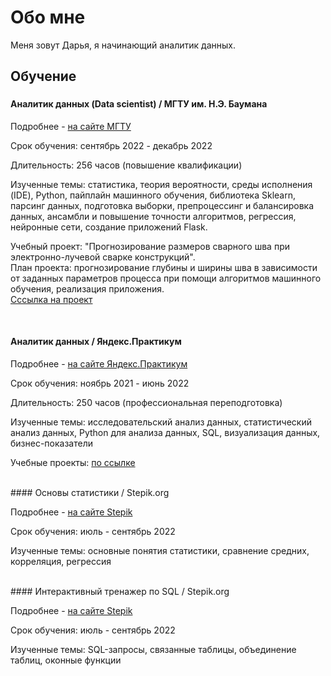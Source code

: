 # Обо мне
Меня зовут Дарья, я начинающий аналитик данных.

## Обучение

### 

#### Аналитик данных (Data scientist) / МГТУ им. Н.Э. Баумана

<P>Подробнее - <a href = 'https://edu.bmstu.ru/napravleniya-obucheniya/analitika-i-data-science/analitik-dannykh/?utm_source=II%202035&utm_medium=redirekt&utm_campaign=novyi%20kurs%20Analitik%20Dannykh&utm_content=II%202035_Analitik%20Dannykh'> на сайте МГТУ </a> </P>
<P>Срок обучения: сентябрь 2022 - декабрь 2022</P>
<P>Длительность: 256 часов (повышение квалификации)</P>
<P>Изученные темы: статистика, теория вероятности, среды исполнения (IDE), Python, пайплайн машинного обучения, библиотека Sklearn, парсинг данных, подготовка выборки, препроцессинг и балансировка данных, ансамбли и повышение точности алгоритмов, регрессия, нейронные сети, создание приложений Flask.</P>
<P>Учебный проект: "Прогнозирование размеров сварного шва при электронно-лучевой сварке конструкций". <BR>План проекта: прогнозирование глубины и ширины шва в зависимости от заданных параметров процесса при помощи алгоритмов машинного обучения, реализация приложения.<BR>
  <a href='https://github.com/DariaSiasina/Bauman-university-DA-course'> Сссылка на проект</a></P>
<BR>
  
#### Аналитик данных / Яндекс.Практикум

<P>Подробнее - <a href = 'https://practicum.yandex.ru/data-analyst/'> на сайте Яндекс.Практикум </a> </P>
<P>Срок обучения: ноябрь 2021 - июнь 2022</P>
<P>Длительность: 250 часов (профессиональная переподготовка)</P>
<P>Изученные темы: исследовательский анализ данных, статистический анализ данных, Python для анализа данных, SQL, визуализация данных, бизнес-показатели </P>
<P>Учебные проекты: <a href='https://github.com/DariaSiasina/Yandex.Praktikum_projects'> по ссылке </a></P>
<BR>
 #### Основы статистики / Stepik.org

<P>Подробнее - <a href = 'https://stepik.org/course/76'> на сайте Stepik </a> </P>
<P>Срок обучения: июль - сентябрь 2022</P>
<P>Изученные темы: основные понятия статистики, сравнение средних, корреляция, регрессия </P>
<BR>
 #### Интерактивный тренажер по SQL / Stepik.org

<P>Подробнее - <a href = 'https://stepik.org/course/63054'> на сайте Stepik </a> </P>
<P>Срок обучения: июль - сентябрь 2022</P>
<P>Изученные темы: SQL-запросы, связанные таблицы, объединение таблиц, оконные функции </P>
